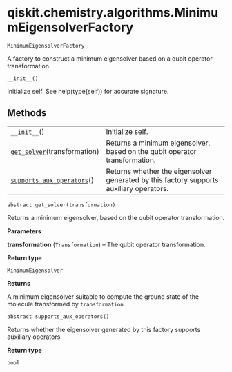 # qiskit.chemistry.algorithms.MinimumEigensolverFactory

`MinimumEigensolverFactory`

A factory to construct a minimum eigensolver based on a qubit operator transformation.

`__init__()`

Initialize self. See help(type(self)) for accurate signature.

## Methods

|                                                                                                                                                                                            |                                                                                         |
| ------------------------------------------------------------------------------------------------------------------------------------------------------------------------------------------ | --------------------------------------------------------------------------------------- |
| [`__init__`](#qiskit.chemistry.algorithms.MinimumEigensolverFactory.__init__ "qiskit.chemistry.algorithms.MinimumEigensolverFactory.__init__")()                                           | Initialize self.                                                                        |
| [`get_solver`](#qiskit.chemistry.algorithms.MinimumEigensolverFactory.get_solver "qiskit.chemistry.algorithms.MinimumEigensolverFactory.get_solver")(transformation)                       | Returns a minimum eigensolver, based on the qubit operator transformation.              |
| [`supports_aux_operators`](#qiskit.chemistry.algorithms.MinimumEigensolverFactory.supports_aux_operators "qiskit.chemistry.algorithms.MinimumEigensolverFactory.supports_aux_operators")() | Returns whether the eigensolver generated by this factory supports auxiliary operators. |

`abstract get_solver(transformation)`

Returns a minimum eigensolver, based on the qubit operator transformation.

**Parameters**

**transformation** (`Transformation`) – The qubit operator transformation.

**Return type**

`MinimumEigensolver`

**Returns**

A minimum eigensolver suitable to compute the ground state of the molecule transformed by `transformation`.

`abstract supports_aux_operators()`

Returns whether the eigensolver generated by this factory supports auxiliary operators.

**Return type**

`bool`
